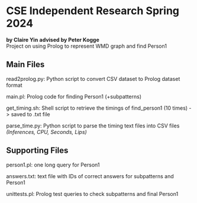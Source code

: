 # CSE Independent Research Spring 2024 
**by Claire Yin** 
**advised by Peter Kogge**  
Project on using Prolog to represent WMD graph and find Person1

## Main Files
read2prolog.py: Python script to convert CSV dataset to Prolog dataset format  

main.pl: Prolog code for finding Person1 (+subpatterns)  

get_timing.sh: Shell script to retrieve the timings of find_person1 (10 times) -> saved to .txt file 

parse_time.py: Python script to parse the timing text files into CSV files  
*(Inferences, CPU, Seconds, Lips)*

## Supporting Files
person1.pl: one long query for Person1  

answers.txt: text file with IDs of correct answers for subpatterns and Person1 
 
 unittests.pl: Prolog test queries to check subpatterns and final Person1

